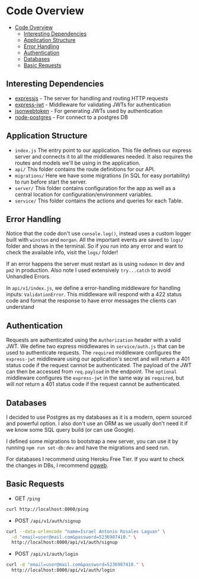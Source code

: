 # Code Overview

- [Code Overview](#code-overview)
  - [Interesting Dependencies](#interesting-dependencies)
  - [Application Structure](#application-structure)
  - [Error Handling](#error-handling)
  - [Authentication](#authentication)
  - [Databases](#databases)
  - [Basic Requests](#basic-requests)

## Interesting Dependencies

- [expressjs](https://github.com/expressjs/express) - The server for handling and routing HTTP requests
- [express-jwt](https://github.com/auth0/express-jwt) - Middleware for validating JWTs for authentication
- [jsonwebtoken](https://github.com/auth0/node-jsonwebtoken) - For generating JWTs used by authentication
- [node-postgres](https://github.com/brianc/node-postgres) - For connect to a postgres DB

## Application Structure

- `index.js` The entry point to our application. This file defines our express server and connects it to all the middlewares needed. It also requires the routes and models we'll be using in the application.
- `api/` This folder contains the route definitions for our API.
- `migrations/` Here we have some migrations (in SQL for easy portability) to run before start the server.
- `server/` This folder contains configuration for the app as well as a central location for configuration/environment variables.
- `service/` This folder contains the actions and queries for each Table.

## Error Handling

Notice that the code don't use `console.log()`, instead uses a custom logger built with `winston` and `morgan`. All the important events are saved to `logs/` folder and shows in the terminal. So if you run into any error and want to check the available info, visit the `logs/` folder!

If an error happens the server must restart as is using `nodemon` in dev and `pm2` in production. Also note I used extensively `try...catch` to avoid Unhandled Errors.

In `api/v1/index.js`, we define a error-handling middleware for handling inputs: `ValidationError`. This middleware will respond with a 422 status code and format the response to have error messages the clients can understand

## Authentication

Requests are authenticated using the `Authorization` header with a valid JWT. We define two express middlewares in `service/auth.js` that can be used to authenticate requests. The `required` middleware configures the `express-jwt` middleware using our application's secret and will return a 401 status code if the request cannot be authenticated. The payload of the JWT can then be accessed from `req.payload` in the endpoint. The `optional` middleware configures the `express-jwt` in the same way as `required`, but will *not* return a 401 status code if the request cannot be authenticated.

## Databases

I decided to use Postgres as my databases as it is a modern, opern sourced and powerful option. I also don't use an ORM as we usually don't need it if we know some SQL query build (or can use Google).

I defined some migrations to bootstrap a new server, you can use it by running `npm run set-db:dev` and have the migrations and seed run.

For databases I recommend using Heroku Free Tier. If you want to check the changes in DBs, I recommend [pgweb](https://pgweb-demo.herokuapp.com/).

## Basic Requests

- GET `/ping`

```sh
curl http://localhost:8000/ping
```

- POST `/api/v1/auth/signup`

```sh
curl --data-urlencode "name=Israel Antonio Rosales Laguan" \
  -d "email=user@mail.com&password=5236987410." \
  http://localhost:8000/api/v1/auth/signup
```

- POST `/api/v1/auth/login`

```sh
curl -d "email=user@mail.com&password=5236987410." \
  http://localhost:8000/api/v1/auth/login
```
